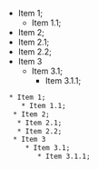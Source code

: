  * Item 1;
    * Item 1.1;
  * Item 2;
   * Item 2.1;
   * Item 2.2;
  * Item 3
     * Item 3.1;
  	    * Item 3.1.1;

```txt
 * Item 1;
    * Item 1.1;
  * Item 2;
   * Item 2.1;
   * Item 2.2;
  * Item 3
     * Item 3.1;
  	    * Item 3.1.1;
```
